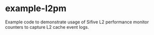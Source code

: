 # example-l2pm
Example code to demonstrate usage of Sifive L2 performance monitor counters to capture L2 cache event logs.

